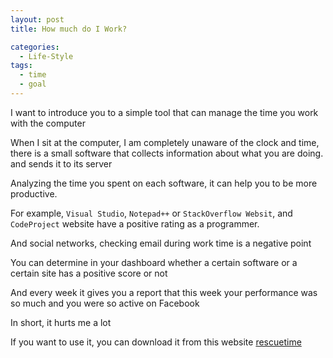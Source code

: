 ```yaml
---
layout: post
title: How much do I Work?

categories:
  - Life-Style
tags:
  - time
  - goal
---
```

I want to introduce you to a simple tool that can manage the time you work with the computer

When I sit at the computer, I am completely unaware of the clock and time, there is a small software that collects information about what you are doing.
and sends it to its server

Analyzing the time you spent on each software, it can help you to be more productive.

For example, `Visual Studio`, `Notepad++` or `StackOverflow Websit`, and `CodeProject` website have a positive rating as a programmer.

And social networks, checking email during work time is a negative point

You can determine in your dashboard whether a certain software or a certain site has a positive score or not

And every week it gives you a report that this week your performance was so much and you were so active on Facebook

In short, it hurts me a lot

If you want to use it, you can download it from this website [rescuetime](https://www.rescuetime.com/)





